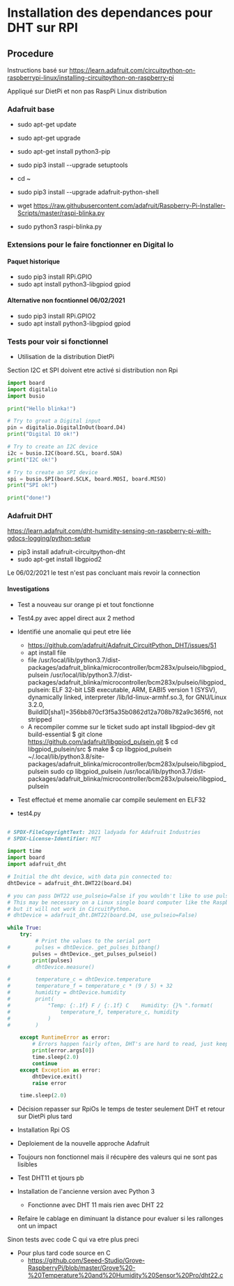 
# Installation des dependances pour DHT sur RPI

## Procedure

Instructions basé sur 
https://learn.adafruit.com/circuitpython-on-raspberrypi-linux/installing-circuitpython-on-raspberry-pi

Appliqué sur DietPi et non pas RaspPi Linux distribution

### Adafruit base

* sudo apt-get update
* sudo apt-get upgrade
* sudo apt-get install python3-pip
* sudo pip3 install --upgrade setuptools

* cd ~
* sudo pip3 install --upgrade adafruit-python-shell
* wget https://raw.githubusercontent.com/adafruit/Raspberry-Pi-Installer-Scripts/master/raspi-blinka.py
* sudo python3 raspi-blinka.py


### Extensions pour le faire fonctionner en Digital Io

#### Paquet historique
* sudo pip3 install RPi.GPIO
* sudo apt install python3-libgpiod gpiod

#### Alternative non focntionnel 06/02/2021
* sudo pip3 install RPi.GPIO2
* sudo apt install python3-libgpiod gpiod

### Tests pour voir si fonctionnel

* Utilisation de la distribution DietPi 

Section I2C et SPI doivent etre activé si distribution non Rpi

```python
import board
import digitalio
import busio

print("Hello blinka!")

# Try to great a Digital input
pin = digitalio.DigitalInOut(board.D4)
print("Digital IO ok!")

# Try to create an I2C device
i2c = busio.I2C(board.SCL, board.SDA)
print("I2C ok!")

# Try to create an SPI device
spi = busio.SPI(board.SCLK, board.MOSI, board.MISO)
print("SPI ok!")

print("done!")
```

### Adafruit DHT

https://learn.adafruit.com/dht-humidity-sensing-on-raspberry-pi-with-gdocs-logging/python-setup

* pip3 install adafruit-circuitpython-dht
* sudo apt-get install libgpiod2


Le 06/02/2021 le test n'est pas concluant mais revoir la connection


#### Investigations

* Test a nouveau sur orange pi et tout fonctionne
* Test4.py avec appel direct aux 2 method
* Identifié une anomalie qui peut etre liée
  * https://github.com/adafruit/Adafruit_CircuitPython_DHT/issues/51
  * apt install file
  * file /usr/local/lib/python3.7/dist-packages/adafruit_blinka/microcontroller/bcm283x/pulseio/libgpiod_pulsein
  /usr/local/lib/python3.7/dist-packages/adafruit_blinka/microcontroller/bcm283x/pulseio/libgpiod_pulsein: ELF 32-bit LSB executable, ARM, EABI5 version 1 (SYSV), dynamically linked, interpreter /lib/ld-linux-armhf.so.3, for GNU/Linux 3.2.0, BuildID[sha1]=356bb870cf3f5a35b0862d12a708b782a9c365f6, not stripped
  * A recompiler comme sur le ticket
sudo apt install libgpiod-dev git build-essential
$ git clone https://github.com/adafruit/libgpiod_pulsein.git
$ cd libgpiod_pulsein/src
$ make
$ cp libgpiod_pulsein ~/.local/lib/python3.8/site-packages/adafruit_blinka/microcontroller/bcm283x/pulseio/libgpiod_pulsein
sudo cp libgpiod_pulsein /usr/local/lib/python3.7/dist-packages/adafruit_blinka/microcontroller/bcm283x/pulseio/libgpiod_pulsein


* Test effectué et meme anomalie car compile seulement en ELF32

* test4.py
```python

# SPDX-FileCopyrightText: 2021 ladyada for Adafruit Industries
# SPDX-License-Identifier: MIT

import time
import board
import adafruit_dht

# Initial the dht device, with data pin connected to:
dhtDevice = adafruit_dht.DHT22(board.D4)

# you can pass DHT22 use_pulseio=False if you wouldn't like to use pulseio.
# This may be necessary on a Linux single board computer like the Raspberry Pi,
# but it will not work in CircuitPython.
# dhtDevice = adafruit_dht.DHT22(board.D4, use_pulseio=False)

while True:
    try:
         # Print the values to the serial port
#        pulses = dhtDevice._get_pulses_bitbang()
        pulses = dhtDevice._get_pulses_pulseio()
        print(pulses)
#        dhtDevice.measure()

#        temperature_c = dhtDevice.temperature
#        temperature_f = temperature_c * (9 / 5) + 32
#        humidity = dhtDevice.humidity
#        print(
#            "Temp: {:.1f} F / {:.1f} C    Humidity: {}% ".format(
#                temperature_f, temperature_c, humidity
#            )
#        )

    except RuntimeError as error:
        # Errors happen fairly often, DHT's are hard to read, just keep going
        print(error.args[0])
        time.sleep(2.0)
        continue
    except Exception as error:
        dhtDevice.exit()
        raise error

    time.sleep(2.0)

```

* Décision repasser sur RpiOs le temps de tester seulement DHT et retour sur DietPi plus tard

* Installation Rpi OS
* Deploiement de la nouvelle approche Adafruit
* Toujours non fonctionnel mais il récupère des valeurs qui ne sont pas lisibles
* Test DHT11 et tjours pb
* Installation de l'ancienne version avec Python 3
  * Fonctionne avec DHT 11 mais rien avec DHT 22

* Refaire le cablage en diminuant la distance pour evaluer si les rallonges ont un impact

Sinon tests avec code C qui va etre plus preci


* Pour plus tard code source en C
  * https://github.com/Seeed-Studio/Grove-RaspberryPi/blob/master/Grove%20-%20Temperature%20and%20Humidity%20Sensor%20Pro/dht22.c
